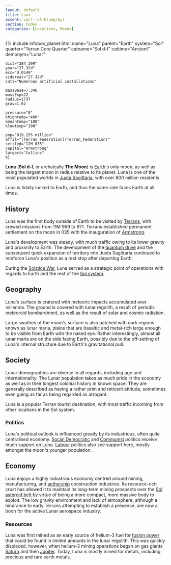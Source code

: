 ```yaml
---
layout: default
title: Luna
accent: var(--cl-bluegrey)
section: Codex
categories: [Locations, Moons]
---
```

{% include infobox_planet.html
    name="Luna"
    parent="Earth"
    system="Sol"
    quarter="Terran Core Quarter"
    catname="Sol d-I"
    cattime="Ancient"
    demonym="Lunar"

    dist="384 399" 
    year="27.32d"
    ecc="0.0549"
    sidereal="27.32d"
    sats="Numerous artificial installations"

    massBase=7.346
    massExp=22
    radius=1737 
    grav=1.62

    pressure="0"
    khightemp="400"
    kmeantemp="180"
    klowtemp="100"

    pop="819.255 million"
    affil="[Terran Federation](Terran_Federation)"
    settled="12M 035"
    capital="Armstrong"
    largest="Collins"
    %}

**Luna** (**Sol d-I**, or archaically **The Moon**) is [Earth](Earth)'s only moon, as well as
being the largest moon in radius relative to its planet. Luna is one of the most populated worlds in
[Juxta Sagittaria](Juxta_Sagittaria), with over 800 million residents.

Luna is tidally locked to Earth, and thus the same side faces Earth at all times.

## History
Luna was the first body outside of Earth to be visited by [Terrans](Terran_Federation), with
crewed missions from 11M 969 to 971. Terrans established permanent settlement on the moon in 035 with
the inauguration of [Armstrong](Armstrong).

Luna's development was steady, with much traffic owing to its lower gravity and proximity to Earth.
The development of the [quantum drive](Quantum_drive) and the subsequent quick expansion of territory
into Juxta Sagittaria continued to reinforce Luna's position as a rest stop after departing Earth.

During the [Solstice War](Solstice_War), Luna served as a strategic point of operations with regards
to Earth and the rest of the [Sol system](Sol#solar_system).

## Geography
Luna's surface is cratered with meteoric impacts accumulated over millennia. The ground is covered
with lunar regolith, a result of periodic meteoroid bombardment, as well as the result of solar and
cosmic radiation.

Large swathes of the moon's surface is also patched with dark regions known as lunar maria, plains
that are basaltic and metal-rich large enough to be visible from Earth with the naked eye. Rather
interestingly, almost all lunar maria are on the side facing Earth, possibly due to the off-setting
of Luna's internal structure due to Earth's gravitational pull.

## Society
Lunar demographics are diverse in all regards, including age and internationality. The Lunar population
takes as much pride in the economy as well as in their longest colonial history in known space. They
are generally described as having a rather prim and reticent attitude, sometimes even going as far as
being regarded as arrogant.

Luna is a popular Terran tourist destination, with most traffic incoming from other locations in the
Sol system.

### Politics
Luna's political outlook is influenced greatly by its industrious, often quite centralised economy.
[Social Democratic](Social_Democratic_Party) and [Communist](Communist_party) politics receive
much support on Luna. [Labour](Labour_party) politics also see support here, mostly amongst the moon's
younger population.

## Economy
Luna enjoys a highly industrious economy centred around mining, manufacturing, and [aethership](Aethership)
construction industries. Its resource-rich crust has allowed it to maintain its long-term mining
prospects over the [Sol asteroid belt](Solar_asteroid_belt) by virtue of being a more compact, more
massive body to exploit. The low gravity environment and lack of atmosphere, although a hindrance to
early Terrans attempting to establish a presence, are now a boon for the active Lunar aerospace
industry.

### Resources
Luna was first mined as an early source of helium-3 fuel for [fusion power](Fusion_energy) that could
be found in limited amounts in the lunar regolith. This was quickly displaced, however, when helium-3
mining operations began on gas giants [Saturn](Saturn) and then [Jupiter](Jupiter). Today, Luna is
mostly mined for metals, including precious and rare earth metals.
